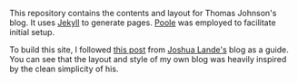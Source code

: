 This repository contains the contents and layout for Thomas Johnson's blog. It uses [Jekyll](https://github.com/jekyll/jekyll) to generate pages. [Poole](https://github.com/poole/poole) was employed to facilitate initial setup.

To build this site, I followed [this post](http://joshualande.com/jekyll-github-pages-poole/) from [Joshua Lande's](http://joshualande.com) blog as a guide. You can see that the layout and style of my own blog was heavily inspired by the clean simplicity of his.
